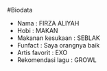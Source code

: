 #Biodata

* Nama : FIRZA ALIYAH
* Hobi : MAKAN
* Makanan kesukaan : SEBLAK
* Funfact : Saya orangnya baik 
* Artis favorit : EXO
* Rekomendasi lagu : GROWL
